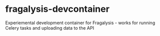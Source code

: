 # fragalysis-devcontainer

Experiemental development container for Fragalysis - works for running Celery tasks and uploading data to the API
